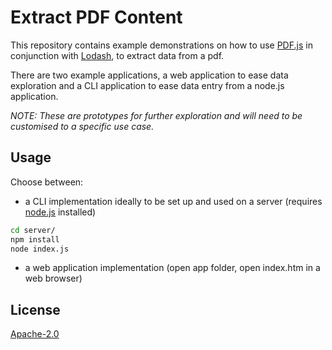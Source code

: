# Extract PDF Content

This repository contains example demonstrations on how to use [PDF.js](https://mozilla.github.io/pdf.js/) in conjunction with [Lodash](https://lodash.com/), to extract data from a pdf.

There are two example applications, a web application to ease data exploration and a CLI application to ease data entry from a node.js application.


_NOTE: These are prototypes for further exploration and will need to be customised to a specific use case._


## Usage

Choose between: 

- a CLI implementation ideally to be set up and used on a server (requires [node.js](https://nodejs.org) installed)

```bash
cd server/
npm install
node index.js
```
- a web application implementation (open app folder, open index.htm in a web browser)


## License
[Apache-2.0](https://choosealicense.com/licenses/apache-2.0/)